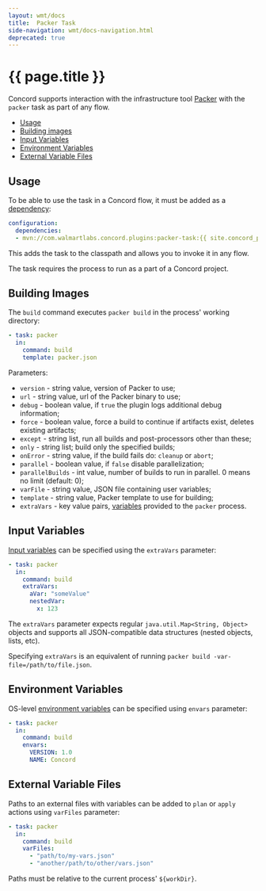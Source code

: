 ```yaml
---
layout: wmt/docs
title:  Packer Task
side-navigation: wmt/docs-navigation.html
deprecated: true
---
```


# {{ page.title }}

Concord supports interaction with the infrastructure tool
[Packer](https://www.packer.io/) with the `packer` task as part of any
flow.

- [Usage](#usage)
- [Building images](#building)
- [Input Variables](#variables)
- [Environment Variables](#env)
- [External Variable Files](#var-files)

## Usage

To be able to use the task in a Concord flow, it must be added as a
[dependency](../processes-v1/configuration.html#dependencies):

```yaml
configuration:
  dependencies:
  - mvn://com.walmartlabs.concord.plugins:packer-task:{{ site.concord_plugins_version }}
```

This adds the task to the classpath and allows you to invoke it in any flow.

The task requires the process to run as a part of a Concord project.

<a name="building"/>

## Building Images

The `build` command executes `packer build` in the process' working directory:

```yaml
- task: packer
  in:
    command: build
    template: packer.json
```

Parameters:

- `version` - string value, version of Packer to use;
- `url` - string value, url of the Packer binary to use;
- `debug` - boolean value, if `true` the plugin logs additional debug
information;
- `force` - boolean value, force a build to continue if artifacts exist,
deletes existing artifacts;
- `except` - string list, run all builds and post-processors other than these;
- `only` - string list; build only the specified builds;
- `onError` - string value, if the build fails do: `cleanup` or `abort`;
- `parallel` - boolean value, if `false` disable parallelization;
- `parallelBuilds` - int value, number of builds to run in parallel. 0 means no
limit (default: 0);
- `varFile` - string value, JSON file containing user variables;
- `template` - string value, Packer template to use for building;
- `extraVars` - key value pairs, [variables](#variables) provided to
the `packer` process.

<a name="variables"/>

## Input Variables

[Input variables](https://www.packer.io/docs/commands/build.html#var-file)
can be specified using the `extraVars` parameter:

```yaml
- task: packer
  in:
    command: build
    extraVars:
      aVar: "someValue"
      nestedVar:
        x: 123
```

The `extraVars` parameter expects regular `java.util.Map<String, Object>`
objects and supports all JSON-compatible data structures (nested objects,
lists, etc).

Specifying `extraVars` is an equivalent of running
`packer build -var-file=/path/to/file.json`.

<a name="env"/>

## Environment Variables

OS-level [environment variables](https://www.packer.io/docs/templates/legacy_json_templates/user-variables)
can be specified using `envars` parameter:

```yaml
- task: packer
  in:
    command: build
    envars:
      VERSION: 1.0
      NAME: Concord
```

<a name="var-files"/>

## External Variable Files

Paths to an external files with variables can be added to `plan` or `apply`
actions using `varFiles` parameter:

```yaml
- task: packer
  in:
    command: build
    varFiles:
      - "path/to/my-vars.json"
      - "another/path/to/other/vars.json"
```

Paths must be relative to the current process' `${workDir}`.
